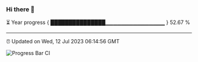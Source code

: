 ### Hi there 👋

⏳ Year progress { ███████████████▁▁▁▁▁▁▁▁▁▁▁▁▁▁▁ } 52.67 %

---

⏰ Updated on Wed, 12 Jul 2023 06:14:56 GMT

![Progress Bar CI](https://github.com/liununu/liununu/workflows/Progress%20Bar%20CI/badge.svg)
